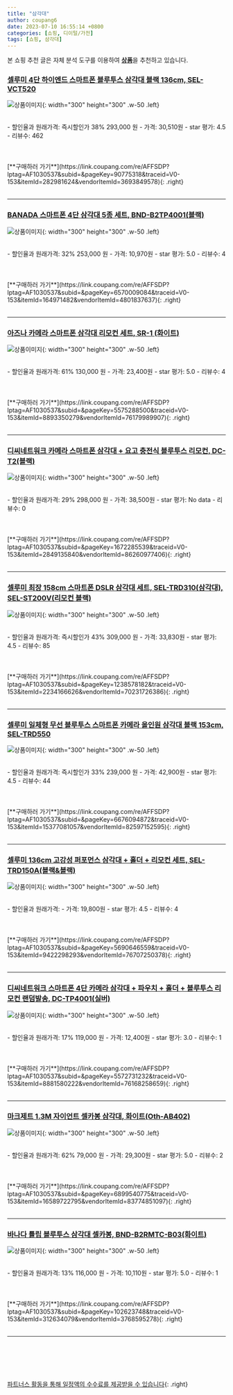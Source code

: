 ```yaml
---
title: "삼각대"
author: coupang6
date: 2023-07-10 16:55:14 +0800
categories: [쇼핑, 디이털/가전]
tags: [쇼핑, 삼각대]
---
```


본 쇼핑 추천 글은 자체 분석 도구를 이용하여 [**상품**](https://link.coupang.com/a/bao1ui)을 추천하고 있습니다.

### [셀루미 4단 하이엔드 스마트폰 블루투스 삼각대 블랙 136cm, SEL-VCT520](https://link.coupang.com/re/AFFSDP?lptag=AF1030537&subid=&pageKey=90775318&traceid=V0-153&itemId=282981624&vendorItemId=3693849578)

![상품이미지](https://thumbnail10.coupangcdn.com/thumbnails/remote/230x230ex/image/retail/images/14244505031195-a903ef5a-b9e1-4554-ac1d-a397dabff1c2.jpg){: width="300" height="300" .w-50 .left}


<br>
- 할인율과 원래가격: 즉시할인가 38%  293,000   원
- 가격: 30,510원
- star 평가: 4.5
- 리뷰수: 462
<br>
<br>
<br>
<br>
[**구매하러 가기**](https://link.coupang.com/re/AFFSDP?lptag=AF1030537&subid=&pageKey=90775318&traceid=V0-153&itemId=282981624&vendorItemId=3693849578){: .right}
<br>
<br>

---

### [BANADA 스마트폰 4단 삼각대 5종 세트, BND-B2TP4001(블랙)](https://link.coupang.com/re/AFFSDP?lptag=AF1030537&subid=&pageKey=6570009084&traceid=V0-153&itemId=164971482&vendorItemId=4801837637)

![상품이미지](https://thumbnail10.coupangcdn.com/thumbnails/remote/230x230ex/image/retail/images/2978806538232271-92be1802-84f3-48fc-87d7-5d611a503ed8.jpg){: width="300" height="300" .w-50 .left}


<br>
- 할인율과 원래가격: 32%  253,000   원
- 가격: 10,970원
- star 평가: 5.0
- 리뷰수: 4
<br>
<br>
<br>
<br>
[**구매하러 가기**](https://link.coupang.com/re/AFFSDP?lptag=AF1030537&subid=&pageKey=6570009084&traceid=V0-153&itemId=164971482&vendorItemId=4801837637){: .right}
<br>
<br>

---

### [아즈나 카메라 스마트폰 삼각대 리모컨 세트, SR-1 (화이트)](https://link.coupang.com/re/AFFSDP?lptag=AF1030537&subid=&pageKey=5575288500&traceid=V0-153&itemId=8893350279&vendorItemId=76179989907)

![상품이미지](https://thumbnail6.coupangcdn.com/thumbnails/remote/230x230ex/image/retail/images/1248655708919059-0a719c8b-7353-443a-b83d-20a3263e0b4a.jpg){: width="300" height="300" .w-50 .left}


<br>
- 할인율과 원래가격: 61%  130,000   원
- 가격: 23,400원
- star 평가: 5.0
- 리뷰수: 4
<br>
<br>
<br>
<br>
[**구매하러 가기**](https://link.coupang.com/re/AFFSDP?lptag=AF1030537&subid=&pageKey=5575288500&traceid=V0-153&itemId=8893350279&vendorItemId=76179989907){: .right}
<br>
<br>

---

### [디씨네트워크 카메라 스마트폰 삼각대 + 요고 충전식 블루투스 리모컨, DC-T2(블랙)](https://link.coupang.com/re/AFFSDP?lptag=AF1030537&subid=&pageKey=1672285539&traceid=V0-153&itemId=2849135840&vendorItemId=86260977406)

![상품이미지](https://thumbnail8.coupangcdn.com/thumbnails/remote/230x230ex/image/vendor_inventory/1d5a/1d0f1cfbef012e101066687ea8623a059e25cfc514b459873af549f52c56.JPG){: width="300" height="300" .w-50 .left}


<br>
- 할인율과 원래가격: 29%  298,000   원
- 가격: 38,500원
- star 평가: No data
- 리뷰수: 0
<br>
<br>
<br>
<br>
[**구매하러 가기**](https://link.coupang.com/re/AFFSDP?lptag=AF1030537&subid=&pageKey=1672285539&traceid=V0-153&itemId=2849135840&vendorItemId=86260977406){: .right}
<br>
<br>

---

### [셀루미 최장 158cm 스마트폰 DSLR 삼각대 세트, SEL-TRD310(삼각대), SEL-ST200V(리모컨 블랙)](https://link.coupang.com/re/AFFSDP?lptag=AF1030537&subid=&pageKey=1238578182&traceid=V0-153&itemId=2234166626&vendorItemId=70231726386)

![상품이미지](https://thumbnail10.coupangcdn.com/thumbnails/remote/230x230ex/image/retail/images/539628834248879-655ab27b-885f-4744-bee6-8336577e066d.jpg){: width="300" height="300" .w-50 .left}


<br>
- 할인율과 원래가격: 즉시할인가 43%  309,000   원
- 가격: 33,830원
- star 평가: 4.5
- 리뷰수: 85
<br>
<br>
<br>
<br>
[**구매하러 가기**](https://link.coupang.com/re/AFFSDP?lptag=AF1030537&subid=&pageKey=1238578182&traceid=V0-153&itemId=2234166626&vendorItemId=70231726386){: .right}
<br>
<br>

---

### [셀루미 일체형 무선 블루투스 스마트폰 카메라 올인원 삼각대 블랙 153cm, SEL-TRD550](https://link.coupang.com/re/AFFSDP?lptag=AF1030537&subid=&pageKey=6676094872&traceid=V0-153&itemId=15377081057&vendorItemId=82597152595)

![상품이미지](https://thumbnail10.coupangcdn.com/thumbnails/remote/230x230ex/image/retail/images/3143815369350218-a98c992b-4c18-4493-adce-7e788d74fa88.jpg){: width="300" height="300" .w-50 .left}


<br>
- 할인율과 원래가격: 즉시할인가 33%  239,000   원
- 가격: 42,900원
- star 평가: 4.5
- 리뷰수: 44
<br>
<br>
<br>
<br>
[**구매하러 가기**](https://link.coupang.com/re/AFFSDP?lptag=AF1030537&subid=&pageKey=6676094872&traceid=V0-153&itemId=15377081057&vendorItemId=82597152595){: .right}
<br>
<br>

---

### [셀루미 136cm 고강성 퍼포먼스 삼각대 + 홀더 + 리모컨 세트, SEL-TRD150A(블랙&블랙)](https://link.coupang.com/re/AFFSDP?lptag=AF1030537&subid=&pageKey=5690646559&traceid=V0-153&itemId=9422298293&vendorItemId=76707250378)

![상품이미지](https://thumbnail9.coupangcdn.com/thumbnails/remote/230x230ex/image/retail/images/3411143004250932-69cba9fc-1adf-41d3-84ba-6e50fbee8d1f.jpg){: width="300" height="300" .w-50 .left}


<br>
- 할인율과 원래가격: 
- 가격: 19,800원
- star 평가: 4.5
- 리뷰수: 4
<br>
<br>
<br>
<br>
[**구매하러 가기**](https://link.coupang.com/re/AFFSDP?lptag=AF1030537&subid=&pageKey=5690646559&traceid=V0-153&itemId=9422298293&vendorItemId=76707250378){: .right}
<br>
<br>

---

### [디씨네트워크 스마트폰 4단 카메라 삼각대 + 파우치 + 홀더 + 블루투스 리모컨 랜덤발송, DC-TP4001(실버)](https://link.coupang.com/re/AFFSDP?lptag=AF1030537&subid=&pageKey=5572731232&traceid=V0-153&itemId=8881580222&vendorItemId=76168258659)

![상품이미지](https://thumbnail6.coupangcdn.com/thumbnails/remote/230x230ex/image/retail/images/8258073683247557-b751bcbf-1bb3-4146-b65f-d03973a2d7de.jpg){: width="300" height="300" .w-50 .left}


<br>
- 할인율과 원래가격: 17%  119,000   원
- 가격: 12,400원
- star 평가: 3.0
- 리뷰수: 1
<br>
<br>
<br>
<br>
[**구매하러 가기**](https://link.coupang.com/re/AFFSDP?lptag=AF1030537&subid=&pageKey=5572731232&traceid=V0-153&itemId=8881580222&vendorItemId=76168258659){: .right}
<br>
<br>

---

### [마크제트 1.3M 자이언트 셀카봉 삼각대, 화이트(Oth-AB402)](https://link.coupang.com/re/AFFSDP?lptag=AF1030537&subid=&pageKey=6899540775&traceid=V0-153&itemId=16589722795&vendorItemId=83774851097)

![상품이미지](https://thumbnail10.coupangcdn.com/thumbnails/remote/230x230ex/image/vendor_inventory/c14b/15bf77feaac574bd3a4dc5c5ea0748173f0e398892f2d4035d600f7f9f32.jpg){: width="300" height="300" .w-50 .left}


<br>
- 할인율과 원래가격: 62%  79,000   원
- 가격: 29,300원
- star 평가: 5.0
- 리뷰수: 2
<br>
<br>
<br>
<br>
[**구매하러 가기**](https://link.coupang.com/re/AFFSDP?lptag=AF1030537&subid=&pageKey=6899540775&traceid=V0-153&itemId=16589722795&vendorItemId=83774851097){: .right}
<br>
<br>

---

### [바나다 튤립 블루투스 삼각대 셀카봉, BND-B2RMTC-B03(화이트)](https://link.coupang.com/re/AFFSDP?lptag=AF1030537&subid=&pageKey=102623748&traceid=V0-153&itemId=312634079&vendorItemId=3768595278)

![상품이미지](https://thumbnail8.coupangcdn.com/thumbnails/remote/230x230ex/image/retail/images/8932057956378369-238ad80e-3c3e-42e0-920e-2894cf984460.jpg){: width="300" height="300" .w-50 .left}


<br>
- 할인율과 원래가격: 13%  116,000   원
- 가격: 10,110원
- star 평가: 5.0
- 리뷰수: 1
<br>
<br>
<br>
<br>
[**구매하러 가기**](https://link.coupang.com/re/AFFSDP?lptag=AF1030537&subid=&pageKey=102623748&traceid=V0-153&itemId=312634079&vendorItemId=3768595278){: .right}
<br>
<br>

---
<br><br><br><br><br> [파트너스 활동을 통해 일정액의 수수료를 제공받을 수 있습니다](https://link.coupang.com/a/bao1ui){: .right}